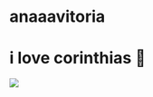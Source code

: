# anaaavitoria
# i love corinthias 🖤

![](https://encrypted-tbn0.gstatic.com/images?q=tbn:ANd9GcTaYEYt9cPIQa8APTpGFgUSxmIThkE6QUt_Mg&usqp=CAU)

